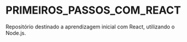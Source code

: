 # PRIMEIROS_PASSOS_COM_REACT
Repositório destinado a aprendizagem inicial com React, utilizando o Node.js.
